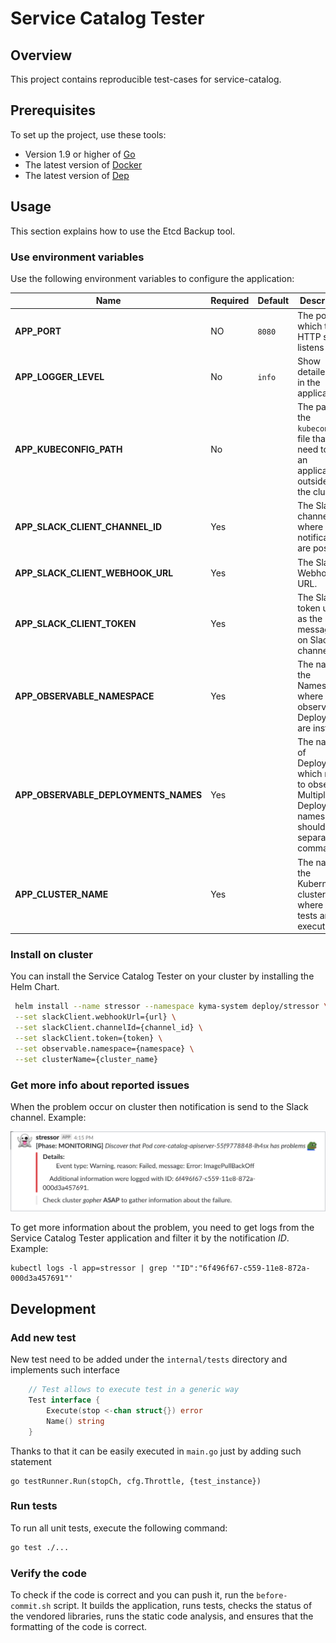# Service Catalog Tester

## Overview

This project contains reproducible test-cases for service-catalog.

## Prerequisites

To set up the project, use these tools:
* Version 1.9 or higher of [Go](https://golang.org/dl/)
* The latest version of [Docker](https://www.docker.com/)
* The latest version of [Dep](https://github.com/golang/dep)

## Usage

This section explains how to use the Etcd Backup tool.

### Use environment variables
Use the following environment variables to configure the application:

| Name | Required | Default | Description |
|-----|---------|--------|------------|
|**APP_PORT** | NO | `8080` | The port on which the HTTP server listens |
| **APP_LOGGER_LEVEL** | No | `info` | Show detailed logs in the application. |
| **APP_KUBECONFIG_PATH** | No |  | The path to the `kubeconfig` file that you need to run an application outside of the cluster. |
| **APP_SLACK_CLIENT_CHANNEL_ID** | Yes |  | The Slack channel where notification are posted. |
| **APP_SLACK_CLIENT_WEBHOOK_URL** | Yes |  | The Slack Webhook URL. |
| **APP_SLACK_CLIENT_TOKEN** | Yes |  | The Slack token used as the key to messages on Slack channel. |
| **APP_OBSERVABLE_NAMESPACE** | Yes |  | The name of the Namespace where observed Deployments are installed. |
| **APP_OBSERVABLE_DEPLOYMENTS_NAMES** | Yes |  | The names of Deployment which need to observed. Multiple Deployments names should be separated by comma. |
| **APP_CLUSTER_NAME** | Yes |  | The name of the Kubernetes cluster where the tests are executed. |

### Install on cluster

You can install the Service Catalog Tester on your cluster by installing the Helm Chart.

```bash
 helm install --name stressor --namespace kyma-system deploy/stressor \
 --set slackClient.webhookUrl={url} \
 --set slackClient.channelId={channel_id} \
 --set slackClient.token={token} \
 --set observable.namespace={namespace} \
 --set clusterName={cluster_name}
```

### Get more info about reported issues

When the problem occur on cluster then notification is send to the Slack channel.
Example:

![](./docs/assets/slack-notification.png)

To get more information about the problem, you need to get logs from the Service Catalog Tester application and filter it by the notification *ID*.
Example:
```
kubectl logs -l app=stressor | grep '"ID":"6f496f67-c559-11e8-872a-000d3a457691"'
```

## Development

### Add new test

New test need to be added under the `internal/tests` directory and implements such interface

```go
	// Test allows to execute test in a generic way
	Test interface {
		Execute(stop <-chan struct{}) error
		Name() string
	}
```

Thanks to that it can be easily executed in `main.go` just by adding such statement

```
go testRunner.Run(stopCh, cfg.Throttle, {test_instance})
```

### Run tests

To run all unit tests, execute the following command:

```bash
go test ./...
```

### Verify the code

To check if the code is correct and you can push it, run the `before-commit.sh` script. It builds the application, runs tests, checks the status of the vendored libraries, runs the static code analysis, and ensures that the formatting of the code is correct.
